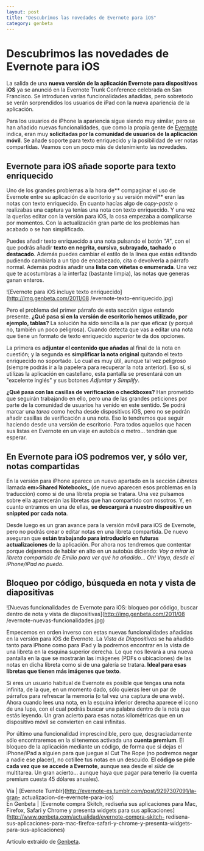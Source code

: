 ```yaml
---
layout: post
title: "Descubrimos las novedades de Evernote para iOS"
category: genbeta
---
```


# Descubrimos las novedades de Evernote para iOS

La salida de una **nueva versión de la aplicación Evernote para dispositivos
iOS** ya se anunció en la Evernote Trunk Conference celebrada en San
Francisco. Se introducen varias funcionalidades añadidas, pero sobretodo se
verán sorprendidos los usuarios de iPad con la nueva apariencia de la
aplicación.

Para los usuarios de iPhone la apariencia sigue siendo muy similar, pero se
han añadido nuevas funcionalidades, que como la propia gente de
[Evernote](http://www.genbeta.com/productos/productividad-personal/evernote)
indica, eran muy **solicitadas por la comunidad de usuarios de la aplicación
móvil**. Se añade soporte para texto enriquecido y la posibilidad de ver notas
compartidas. Veamos con un poco más de detenimiento las novedades.  
  

## Evernote para iOS añade soporte para texto enriquecido

  
Uno de los grandes problemas a la hora de** compaginar el uso de Evernote
entre su aplicación de escritorio y su versión móvil** eran las notas con
texto enriquecido. En cuanto hacías algo de _copy-paste_ o realizabas una
captura ya tenías una nota con texto enriquecido. Y una vez la querías editar
con la versión para iOS, la cosa empezaba a complicarse por momentos. Con la
actualización gran parte de los problemas han acabado o se han simplificado.

Puedes añadir texto enriquecido a una nota pulsando el botón _"A"_, con el que
podrás añadir **texto en negrita, cursiva, subrayado, tachado o destacado**.
Además puedes cambiar el estilo de la línea que estás editando pudiendo
cambiarla a un tipo de encabezado, cita o devolverla a párrafo normal. Además
podrás añadir una **lista con viñetas o enumerada**. Una vez que te
acostumbras a la interfaz (bastante limpia), las notas que generas ganan
enteros.

![Evernote para iOS incluye texto enriquecido](http://img.genbeta.com/2011/08
/evernote-texto-enriquecido.jpg)

Pero el problema del primer párrafo de esta sección sigue estando presente.
**¿Qué pasa si en la versión de escritorio hemos utilizado, por ejemplo,
tablas?** La solución ha sido sencilla a la par que eficaz (y porqué no,
también un poco peligrosa). Cuando detecta que vas a editar una nota que tiene
un formato de texto enriquecido _superior_ te da dos opciones.

La primera es **adjuntar el contenido que añadas** al final de la nota en
cuestión; y la segunda es **simplificar la nota original** quitando el texto
enriquecido no soportado. Lo cual es muy útil, aunque tal vez peligroso
(siempre podrás ir a la papelera para recuperar la nota anterior). Eso sí, si
utilizas la aplicación en castellano, esta pantalla se presentará con un
"excelente inglés" y sus botones _Adjuntar_ y _Simplify_.

**¿Qué pasa con las casillas de verificación o checkboxes?** Han prometido que seguirán trabajando en ello, pero una de las grandes peticiones por parte de la comunidad de usuarios ha venido en este sentido. Se podrá marcar una _tarea_ como hecha desde dispositivos iOS, pero no se podrán añadir casillas de verificación a una nota. Eso lo tendremos que seguir haciendo desde una versión de escritorio. Para todos aquellos que hacen sus listas en Evernote en un viaje en autobús o metro… tendrán que esperar.

## En Evernote para iOS podremos ver, y sólo ver, notas compartidas

  
En la versión para iPhone aparece un nuevo apartado en la sección _Libretas_
llamada **em>Shared Notebooks_** (de nuevo aparecen esos problemas en la
traducción) como si de una libreta propia se tratara. Una vez pulsamos sobre
ella aparecerán las libretas que han compartido con nosotros. Y, en cuanto
entramos en una de ellas, **se descargará a nuestro dispositivo un snippted
por cada nota**.

Desde luego es un gran avance para la versión móvil para iOS de Evernote, pero
no podrás crear o editar notas en una libreta compartida. De nuevo aseguran
que **están trabajando para introducirlo en futuras actualizaciones** de la
aplicación. Por ahora nos tendremos que contentar porque dejaremos de hablar
en alto en un autobús diciendo: _Voy a mirar la libreta compartida de Emilio
para ver qué ha añadido… Oh! Vaya, desde el iPhone/iPad no puedo_.

## Bloqueo por código, búsqueda en nota y vista de diapositivas

  
![Nuevas funcionalidades de Evernote para iOS: bloqueo por código, buscar
dentro de nota y vista de diapositivas](http://img.genbeta.com/2011/08
/evernote-nuevas-funcionalidades.jpg)

Empecemos en orden inverso con estas nuevas funcionalidades añadidas en la
versión para iOS de Evernote. La _Vista de Diapositivas_ se ha añadido tanto
para iPhone como para iPad y la podremos encontrar en la vista de una libreta
en la esquina superior derecha. Lo que nos llevará a una nueva pantalla en la
que se mostrarán las imágenes (PDFs o ubicaciones) de las notas en dicha
libreta como si de una galería se tratara. **Ideal para esas libretas que
tienen más imágenes que texto**.

Si eres un usuario habitual de Evernote es posible que tengas una nota
infinita, de la que, en un momento dado, sólo quieras leer un par de párrafos
para refrescar la memoria (o tal vez una captura de una web). Ahora cuando
lees una nota, en la esquina inferior derecha aparece el icono de una lupa,
con el cual podrás buscar una palabra dentro de la nota que estás leyendo. Un
gran acierto para esas notas kilométricas que en un dispositivo móvil se
convierten en casi infinitas.

Por último una funcionalidad imprescindible, pero que, desgraciadamente sólo
encontraremos en la si tenemos activada una **cuenta premium**. El bloqueo de
la aplicación mediante un código, de forma que si dejas el iPhone/iPad a
alguien para que juegue al Cut The Rope (no podremos negar a nadie ese
placer), no cotillee tus notas en un descuido. **El código se pide cada vez
que se accede a Evernote**, aunque sea desde el _slide_ de multitarea. Un gran
acierto… aunque haya que pagar para tenerlo (la cuenta premium cuesta 45
dólares anuales).

Vía | [Evernote Tumblr](http://evernote-es.tumblr.com/post/9297307091/la-gran-
actualizacion-de-evernote-para-ios)  
En Genbeta | [Evernote compra Skitch, rediseña sus aplicaciones para Mac,
Firefox, Safari y Chrome y presenta widgets para sus
aplicaciones](http://www.genbeta.com/actualidad/evernote-compra-skitch-
redisena-sus-aplicaciones-para-mac-firefox-safari-y-chrome-y-presenta-widgets-
para-sus-aplicaciones)

Artículo extraído de [Genbeta](http://www.genbeta.com).